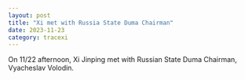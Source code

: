 ```yaml
---
layout: post
title: "Xi met with Russia State Duma Chairman"
date: 2023-11-23
category: tracexi
---
```


On 11/22 afternoon, Xi Jinping met with Russian State Duma Chairman, Vyacheslav Volodin.

